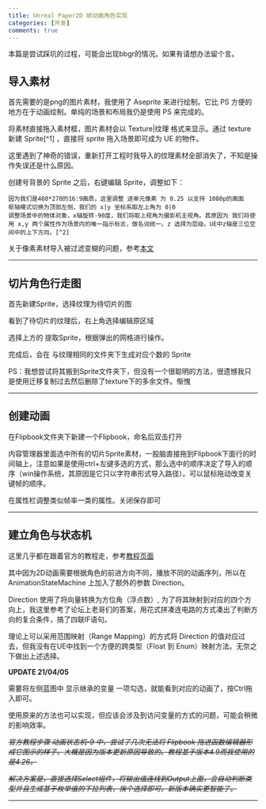 ```yaml
---
title: Unreal Paper2D 帧动画角色实现
categories: [开发]
comments: true
---
```


本篇是尝试踩坑的过程，可能会出现bbgr的情况。如果有请想办法留个言。

## 导入素材

首先需要的是png的图片素材，我使用了 Aseprite 来进行绘制。它比 PS 方便的地方在于动画绘制。单纯的场景和布局我仍是使用 PS 来完成的。

将素材直接拖入素材框，图片素材会以 Texture|纹理 格式来显示。通过 texture 新建 Sprite[^1] ，直接将 sprite 拖入场景即可成为 UE 的物件。

这里遇到了神奇的错误，重新打开工程时我导入的纹理素材全部消失了，不知是操作失误还是什么原因。

创建号背景的 Sprite 之后，右键编辑 Sprite，调整如下：

    因为我们是480*270的16:9画质，这里调整 逐单元像素 为 0.25 以支持 1080p的画面
    枢轴模式切换为顶部左侧，我们的 x|y 坐标系取左上角为 0|0
    调整场景中的物体对象，x轴旋转-90度，我们将取上视角为摄影机主视角。其原因为 我们将使用 x,y 两个属性作为场景内的唯一指示标志，做名词统一。z 选择为层级。UE中z轴是三位空间中的上下方向。[^2]

关于像素素材导入被过滤变糊的问题，参考[本文](2021-04-03-pixel-texture.md)

---

## 切片角色行走图

首先新建Sprite，选择纹理为待切片的图

看到了待切片的纹理后，右上角选择编辑原区域

选择上方的 提取Sprite，根据弹出的网格进行操作。

完成后，会在 与纹理相同的文件夹下生成对应个数的 Sprite

PS：我想尝试将其搬到Sprite文件夹下，但没有一个很聪明的方法，很遗憾我只是使用迁移复制过去然后删除了texture下的多余文件。惭愧

---

## 创建动画

在Flipbook文件夹下新建一个Flipbook，命名后双击打开

内容管理器里面选中所有的切片Sprite素材，一股脑直接拖到Flipbook下面行的时间轴上，注意如果是使用ctrl+左键多选的方式，那么选中的顺序决定了导入的顺序（win操作系统，其原因是它只以字符串形式导入路径）。可以鼠标拖动改变关键帧的顺序。

在属性栏调整类似帧率一类的属性。关闭保存即可

---

## 建立角色与状态机

这里几乎都在跟着官方的教程走，参考[教程页面](https://docs.unrealengine.com/zh-CN/AnimatingObjects/Paper2D/HowTo/Animation/index.html)

其中因为2D动画需要根据角色的前进方向不同，播放不同的动画序列，所以在 AnimationStateMachine 上加入了额外的参数 Direction。

Direction 使用了将向量转换为方位角（浮点数）, 为了将其映射到对应的四个方向上，我这里参考了论坛上老哥们的答案，用花式拼凑连电路的方式凑出了判断方向的复合条件，搞了四联IF语句。

理论上可以采用范围映射（Range Mapping）的方式将 Direction 的值对应过去，但我没有在UE中找到一个方便的跨类型（Float 到 Enum）映射方法。无奈之下做出上述选择。

**UPDATE 21/04/05**

需要将左侧蓝图中 显示继承的变量 一项勾选，就能看到对应的动画了，按Ctrl拖入即可。

使用原来的方法也可以实现，但应该会涉及到访问变量的方式的问题，可能会稍微的影响效率。

*~~官方教程步骤 动画状态机-9 中，尝试了几次无法将 Flipbook 拖进函数编辑器形成它图示的样子。大概是因为版本更新原因导致的。教程基于版本4.9而我使用的是4.26。~~*

*~~解决方案是，直接选择Select组件，将输出值连线到Output上面，会自动判断类型并且生成基于枚举值的下拉列表，挨个选择即可。新版本确实更智能了。~~*


---

[1]: Sprite的翻译，汉语一般译作精灵，或者说是Unity提供了这个翻译，但其实信达雅也只占了不到一项，这里将其作为专有名词直接使用。

[2]: 也有其他的解决方案，比如写一个转义用的脚本，这当然花费不了多少时间，如果实际工程中有冲突的话也可以选择这种解决方案。


